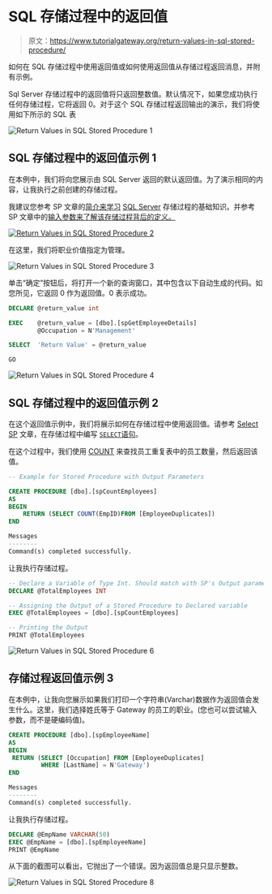 # SQL 存储过程中的返回值

> 原文：<https://www.tutorialgateway.org/return-values-in-sql-stored-procedure/>

如何在 SQL 存储过程中使用返回值或如何使用返回值从存储过程返回消息，并附有示例。

Sql Server 存储过程中的返回值将只返回整数值。默认情况下，如果您成功执行任何存储过程，它将返回 0。对于这个 SQL 存储过程返回输出的演示，我们将使用如下所示的 SQL 表

![Return Values in SQL Stored Procedure 1](img/5845e11216199f0a8ba5c06f1a0f86ca.png)

## SQL 存储过程中的返回值示例 1

在本例中，我们将向您展示由 SQL Server 返回的默认返回值。为了演示相同的内容，让我执行之前创建的存储过程。

我建议您参考 SP 文章的[简介来学习](https://www.tutorialgateway.org/stored-procedures-in-sql/) [SQL Server](https://www.tutorialgateway.org/sql/) 存储过程的基础知识。并参考 SP 文章中的[输入参数来了解该存储过程背后的定义。](https://www.tutorialgateway.org/input-parameters-in-sql-stored-procedure/)

[![Return Values in SQL Stored Procedure 2](img/b3788e65c7c712a35f8c42dd7b1bf905.png)](https://www.tutorialgateway.org/input-parameters-in-sql-stored-procedure/)

在这里，我们将职业价值指定为管理。

![Return Values in SQL Stored Procedure 3](img/75852951c7315c7356189bff97d92745.png)

单击“确定”按钮后，将打开一个新的查询窗口，其中包含以下自动生成的代码。如您所见，它返回 0 作为返回值。0 表示成功。

```sql
DECLARE	@return_value int

EXEC	@return_value = [dbo].[spGetEmployeeDetails]
		@Occupation = N'Management'

SELECT	'Return Value' = @return_value

GO
```

![Return Values in SQL Stored Procedure 4](img/4084a2e1bc9237d4cbafefd06d714788.png)

## SQL 存储过程中的返回值示例 2

在这个返回值示例中，我们将展示如何在存储过程中使用返回值。请参考 [Select SP](https://www.tutorialgateway.org/select-stored-procedure-in-sql-server/) 文章，在存储过程中编写 [`SELECT`语句](https://www.tutorialgateway.org/sql-select-statement/)。

在这个过程中，我们使用 [COUNT](https://www.tutorialgateway.org/sql-count-function/) 来查找员工重复表中的员工数量，然后返回该值。

```sql
-- Example for Stored Procedure with Output Parameters

CREATE PROCEDURE [dbo].[spCountEmployees]
AS
BEGIN
	RETURN (SELECT COUNT(EmpID)FROM [EmployeeDuplicates])
END

```

```sql
Messages
--------
Command(s) completed successfully.
```

让我执行存储过程。

```sql
-- Declare a Variable of Type Int. Should match with SP's Output parameter
DECLARE	@TotalEmployees INT 

-- Assigning the Output of a Stored Procedure to Declared variable
EXEC @TotalEmployees = [dbo].[spCountEmployees]

-- Printing the Output
PRINT @TotalEmployees
```

![Return Values in SQL Stored Procedure 6](img/3ca5c8fc815061a64d38d8bc237d4020.png)

## 存储过程返回值示例 3

在本例中，让我向您展示如果我们打印一个字符串(Varchar)数据作为返回值会发生什么。这里，我们选择姓氏等于 Gateway 的员工的职业。(您也可以尝试输入参数，而不是硬编码值)。

```sql
CREATE PROCEDURE [dbo].[spEmployeeName]
AS
BEGIN
 RETURN (SELECT [Occupation] FROM [EmployeeDuplicates]
         WHERE [LastName] = N'Gateway')
END
```

```sql
Messages
--------
Command(s) completed successfully.
```

让我执行存储过程。

```sql
DECLARE	@EmpName VARCHAR(50) 
EXEC @EmpName = [dbo].[spEmployeeName]
PRINT @EmpName
```

从下面的截图可以看出，它抛出了一个错误。因为返回值总是只显示整数。

![Return Values in SQL Stored Procedure 8](img/2e292d896c1d71d610a8e0a89bb77101.png)